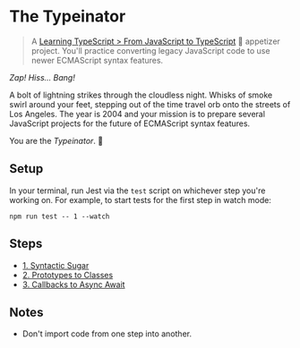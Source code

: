# The Typeinator

> A [Learning TypeScript > From JavaScript to TypeScript](https://learning-typescript.com/from-javascript-to-typescript) 🥗 appetizer project.
> You'll practice converting legacy JavaScript code to use newer ECMAScript syntax features.

_Zap!_
_Hiss..._
_Bang!_

A bolt of lightning strikes through the cloudless night.
Whisks of smoke swirl around your feet, stepping out of the time travel orb onto the streets of Los Angeles.
The year is 2004 and your mission is to prepare several JavaScript projects for the future of ECMAScript syntax features.

You are the _Typeinator_. 🤖

## Setup

In your terminal, run Jest via the `test` script on whichever step you're working on.
For example, to start tests for the first step in watch mode:

```shell
npm run test -- 1 --watch
```

## Steps

- [1. Syntactic Sugar](./01-syntactic-sugar)
- [2. Prototypes to Classes](./02-prototypes-to-classes)
- [3. Callbacks to Async Await](./03-callbacks-to-async-await)

## Notes

- Don't import code from one step into another.
